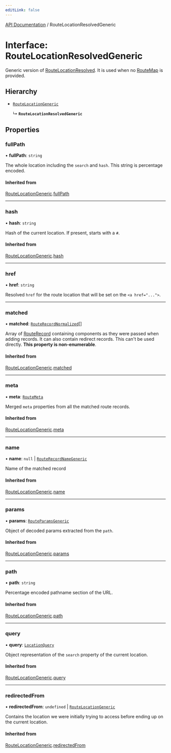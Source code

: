 ```yaml
---
editLink: false
---
```


[API Documentation](../index.md) / RouteLocationResolvedGeneric

# Interface: RouteLocationResolvedGeneric

Generic version of [RouteLocationResolved](../index.md#RouteLocationResolved). It is used when no [RouteMap](../index.md#RouteMap) is provided.

## Hierarchy

- [`RouteLocationGeneric`](RouteLocationGeneric.md)

  ↳ **`RouteLocationResolvedGeneric`**

## Properties

### fullPath

• **fullPath**: `string`

The whole location including the `search` and `hash`. This string is
percentage encoded.

#### Inherited from

[RouteLocationGeneric](RouteLocationGeneric.md).[fullPath](RouteLocationGeneric.md#fullPath)

___

### hash

• **hash**: `string`

Hash of the current location. If present, starts with a `#`.

#### Inherited from

[RouteLocationGeneric](RouteLocationGeneric.md).[hash](RouteLocationGeneric.md#hash)

___

### href

• **href**: `string`

Resolved `href` for the route location that will be set on the `<a href="...">`.

___

### matched

• **matched**: [`RouteRecordNormalized`](RouteRecordNormalized.md)[]

Array of [RouteRecord](../index.md#RouteRecord) containing components as they were
passed when adding records. It can also contain redirect records. This
can't be used directly. **This property is non-enumerable**.

#### Inherited from

[RouteLocationGeneric](RouteLocationGeneric.md).[matched](RouteLocationGeneric.md#matched)

___

### meta

• **meta**: [`RouteMeta`](RouteMeta.md)

Merged `meta` properties from all the matched route records.

#### Inherited from

[RouteLocationGeneric](RouteLocationGeneric.md).[meta](RouteLocationGeneric.md#meta)

___

### name

• **name**: ``null`` \| [`RouteRecordNameGeneric`](../index.md#RouteRecordNameGeneric)

Name of the matched record

#### Inherited from

[RouteLocationGeneric](RouteLocationGeneric.md).[name](RouteLocationGeneric.md#name)

___

### params

• **params**: [`RouteParamsGeneric`](../index.md#RouteParamsGeneric)

Object of decoded params extracted from the `path`.

#### Inherited from

[RouteLocationGeneric](RouteLocationGeneric.md).[params](RouteLocationGeneric.md#params)

___

### path

• **path**: `string`

Percentage encoded pathname section of the URL.

#### Inherited from

[RouteLocationGeneric](RouteLocationGeneric.md).[path](RouteLocationGeneric.md#path)

___

### query

• **query**: [`LocationQuery`](../index.md#LocationQuery)

Object representation of the `search` property of the current location.

#### Inherited from

[RouteLocationGeneric](RouteLocationGeneric.md).[query](RouteLocationGeneric.md#query)

___

### redirectedFrom

• **redirectedFrom**: `undefined` \| [`RouteLocationGeneric`](RouteLocationGeneric.md)

Contains the location we were initially trying to access before ending up
on the current location.

#### Inherited from

[RouteLocationGeneric](RouteLocationGeneric.md).[redirectedFrom](RouteLocationGeneric.md#redirectedFrom)
